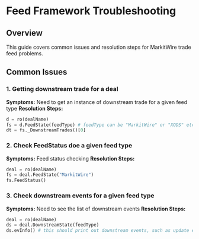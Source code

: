 # Feed Framework Troubleshooting

## Overview
This guide covers common issues and resolution steps for MarkitWire trade feed problems.

## Common Issues

### 1. Getting downstream trade for a deal
**Symptoms:** Need to get an instance of downstream trade for a given feed type
**Resolution Steps:**
```python
d = ro(dealName)
fs = d.FeedState(feedType) # feedType can be "MarkitWire" or "XODS" etc.
dt = fs._DownstreamTrades()[0]
```

### 2. Check FeedStatus doe a given feed type
**Symptoms:** Feed status checking 
**Resolution Steps:**
```python
deal = ro(dealName)
fs = deal.FeedState("MarkitWire")
fs.FeedStatus()
```

### 3. Check downstream events for a given feed type
**Symptoms:** Need to see the list of downstream events
**Resolution Steps:**
```python
deal = ro(dealName)
ds = deal.DownstreamState(feedType)
ds.evInfo() # this should print out downstream events, such as update events and block events
```